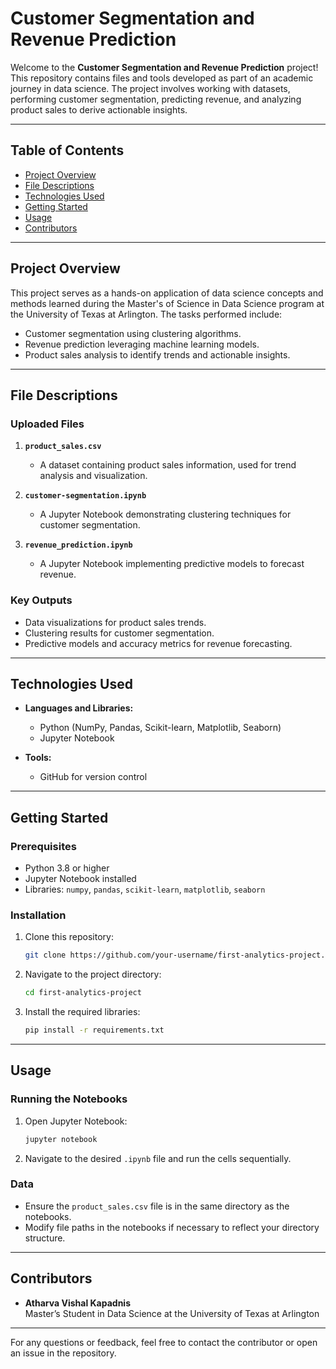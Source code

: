 # Customer Segmentation and Revenue Prediction

Welcome to the **Customer Segmentation and Revenue Prediction** project! This repository contains files and tools developed as part of an academic journey in data science. The project involves working with datasets, performing customer segmentation, predicting revenue, and analyzing product sales to derive actionable insights.

---

## Table of Contents
- [Project Overview](#project-overview)
- [File Descriptions](#file-descriptions)
- [Technologies Used](#technologies-used)
- [Getting Started](#getting-started)
- [Usage](#usage)
- [Contributors](#contributors)

---

## Project Overview
This project serves as a hands-on application of data science concepts and methods learned during the Master's of Science in Data Science program at the University of Texas at Arlington. The tasks performed include:

- Customer segmentation using clustering algorithms.
- Revenue prediction leveraging machine learning models.
- Product sales analysis to identify trends and actionable insights.

---

## File Descriptions

### Uploaded Files

1. **`product_sales.csv`**
   - A dataset containing product sales information, used for trend analysis and visualization.

2. **`customer-segmentation.ipynb`**
   - A Jupyter Notebook demonstrating clustering techniques for customer segmentation.

3. **`revenue_prediction.ipynb`**
   - A Jupyter Notebook implementing predictive models to forecast revenue.

### Key Outputs
- Data visualizations for product sales trends.
- Clustering results for customer segmentation.
- Predictive models and accuracy metrics for revenue forecasting.

---

## Technologies Used

- **Languages and Libraries:**
  - Python (NumPy, Pandas, Scikit-learn, Matplotlib, Seaborn)
  - Jupyter Notebook

- **Tools:**
  - GitHub for version control

---

## Getting Started

### Prerequisites

- Python 3.8 or higher
- Jupyter Notebook installed
- Libraries: `numpy`, `pandas`, `scikit-learn`, `matplotlib`, `seaborn`

### Installation

1. Clone this repository:
   ```bash
   git clone https://github.com/your-username/first-analytics-project.git
   ```

2. Navigate to the project directory:
   ```bash
   cd first-analytics-project
   ```

3. Install the required libraries:
   ```bash
   pip install -r requirements.txt
   ```

---

## Usage

### Running the Notebooks

1. Open Jupyter Notebook:
   ```bash
   jupyter notebook
   ```

2. Navigate to the desired `.ipynb` file and run the cells sequentially.

### Data

- Ensure the `product_sales.csv` file is in the same directory as the notebooks.
- Modify file paths in the notebooks if necessary to reflect your directory structure.

---

## Contributors

- **Atharva Vishal Kapadnis**  
  Master’s Student in Data Science at the University of Texas at Arlington

---

For any questions or feedback, feel free to contact the contributor or open an issue in the repository.

